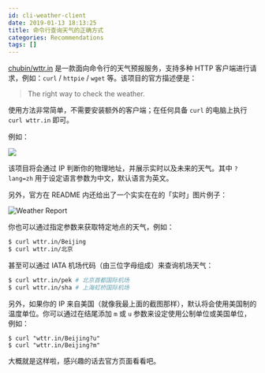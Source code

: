 ```yaml
---
id: cli-weather-client
date: 2019-01-13 18:13:25
title: 命令行查询天气的正确方式
categories: Recommendations
tags: []
---
```


[chubin/wttr.in](https://github.com/chubin/wttr.in) 是一款面向命令行的天气预报服务，支持多种 HTTP 客户端进行请求，例如：`curl` / `httpie` / `wget` 等。该项目的官方描述便是：

> The right way to check the weather.

<!--more-->

使用方法非常简单，不需要安装额外的客户端；在任何具备 `curl` 的电脑上执行 `curl wttr.in` 即可。

例如：

![](/resources/legacy/5c3b136260d6a.png)

该项目将会通过 IP 判断你的物理地址，并展示实时以及未来的天气。其中 `?lang=zh` 用于设定语言参数为中文，默认语言为英文。

另外，官方在 README 内还给出了一个实实在在的「实时」图片例子：

![Weather Report](https://wttr.in/MyLocation.png)

你也可以通过指定参数来获取特定地点的天气，例如：

```bash
$ curl wttr.in/Beijing
$ curl wttr.in/北京
```

甚至可以通过 IATA 机场代码（由三位字母组成）来查询机场天气：

```bash
$ curl wttr.in/pek # 北京首都国际机场
$ curl wttr.in/sha # 上海虹桥国际机场
```

另外，如果你的 IP 来自美国（就像我最上面的截图那样），默认将会使用美国制的温度单位。你可以通过在结尾添加 `m` 或 `u` 参数来设定使用公制单位或美国单位，例如：

```
$ curl "wttr.in/Beijing?u"
$ curl "wttr.in/Beijing?m"
```

大概就是这样啦，感兴趣的话去官方页面看看吧。
